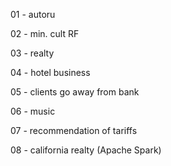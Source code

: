 01 - autoru

02 - min. cult RF

03 - realty

04 - hotel business

05 - clients go away from bank

06 - music

07 - recommendation of tariffs

08 - california realty (Apache Spark)
